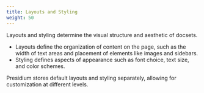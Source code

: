 ```yaml
---
title: Layouts and Styling
weight: 50
---
```

Layouts and styling determine the visual structure and aesthetic of docsets. 
* Layouts define the organization of content on the page, such as the width of text areas and placement of elements like images and sidebars. 
*  Styling defines aspects of appearance such as font choice, text size, and color schemes.

Presidium stores default layouts and styling separately, allowing for customization at different levels.